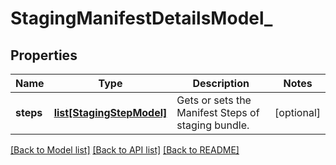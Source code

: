 # StagingManifestDetailsModel_

## Properties
Name | Type | Description | Notes
------------ | ------------- | ------------- | -------------
**steps** | [**list[StagingStepModel]**](StagingStepModel.md) | Gets or sets the Manifest Steps of staging bundle. | [optional] 

[[Back to Model list]](../README.md#documentation-for-models) [[Back to API list]](../README.md#documentation-for-api-endpoints) [[Back to README]](../README.md)


